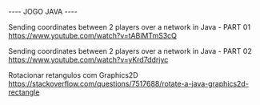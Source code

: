  ----  JOGO JAVA  ----

Sending coordinates between 2 players over a network in Java - PART 01
 https://www.youtube.com/watch?v=tABiMTmS3cQ

Sending coordinates between 2 players over a network in Java - PART 02
https://www.youtube.com/watch?v=yKrd7ddrjyc

Rotacionar retangulos com Graphics2D
https://stackoverflow.com/questions/7517688/rotate-a-java-graphics2d-rectangle
